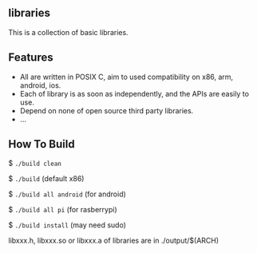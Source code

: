 ## libraries
This is a collection of basic libraries.


## Features
  * All are written in POSIX C, aim to used compatibility on x86, arm, android, ios.
  * Each of library is as soon as independently, and the APIs are easily to use.
  * Depend on none of open source third party libraries.
  * ...

## How To Build
  $ `./build clean`

  $ `./build` (default x86)

  $ `./build all android` (for android)

  $ `./build all pi` (for rasberrypi)

  $ `./build install` (may need sudo)

  libxxx.h, libxxx.so or libxxx.a of libraries are in ./output/$(ARCH)
